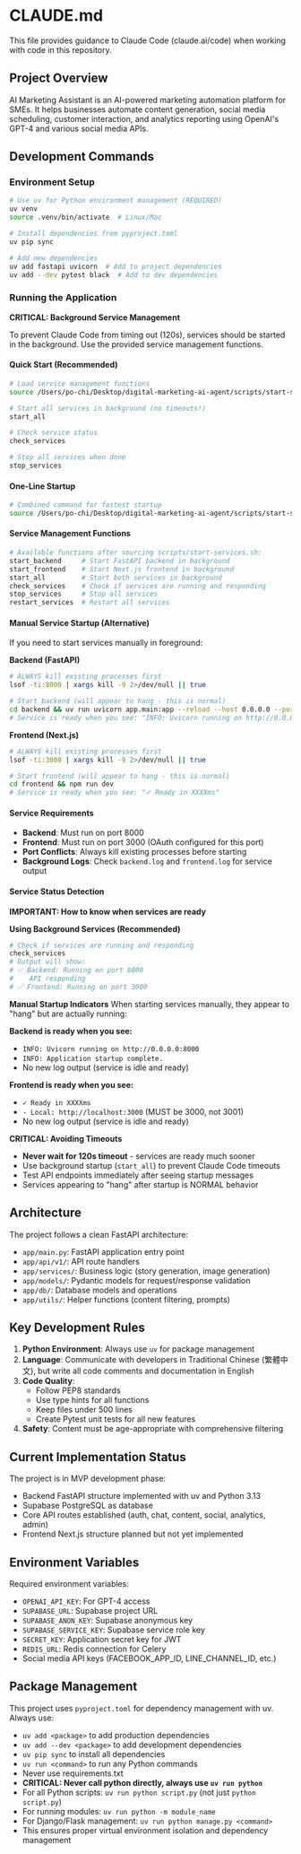# CLAUDE.md

This file provides guidance to Claude Code (claude.ai/code) when working with code in this repository.

## Project Overview
AI Marketing Assistant is an AI-powered marketing automation platform for SMEs. It helps businesses automate content generation, social media scheduling, customer interaction, and analytics reporting using OpenAI's GPT-4 and various social media APIs.

## Development Commands

### Environment Setup
```bash
# Use uv for Python environment management (REQUIRED)
uv venv
source .venv/bin/activate  # Linux/Mac

# Install dependencies from pyproject.toml
uv pip sync

# Add new dependencies
uv add fastapi uvicorn  # Add to project dependencies
uv add --dev pytest black  # Add to dev dependencies
```

### Running the Application

**CRITICAL: Background Service Management**

To prevent Claude Code from timing out (120s), services should be started in the background. Use the provided service management functions.

#### Quick Start (Recommended)
```bash
# Load service management functions
source /Users/po-chi/Desktop/digital-marketing-ai-agent/scripts/start-services.sh

# Start all services in background (no timeouts!)
start_all

# Check service status
check_services

# Stop all services when done
stop_services
```

#### One-Line Startup
```bash
# Combined command for fastest startup
source /Users/po-chi/Desktop/digital-marketing-ai-agent/scripts/start-services.sh && start_all
```

#### Service Management Functions
```bash
# Available functions after sourcing scripts/start-services.sh:
start_backend     # Start FastAPI backend in background
start_frontend    # Start Next.js frontend in background
start_all         # Start both services in background
check_services    # Check if services are running and responding
stop_services     # Stop all services
restart_services  # Restart all services
```

#### Manual Service Startup (Alternative)
If you need to start services manually in foreground:

**Backend (FastAPI)**
```bash
# ALWAYS kill existing processes first
lsof -ti:8000 | xargs kill -9 2>/dev/null || true

# Start backend (will appear to hang - this is normal)
cd backend && uv run uvicorn app.main:app --reload --host 0.0.0.0 --port 8000
# Service is ready when you see: "INFO: Uvicorn running on http://0.0.0.0:8000"
```

**Frontend (Next.js)**
```bash
# ALWAYS kill existing processes first  
lsof -ti:3000 | xargs kill -9 2>/dev/null || true

# Start frontend (will appear to hang - this is normal)
cd frontend && npm run dev
# Service is ready when you see: "✓ Ready in XXXXms"
```

#### Service Requirements
- **Backend**: Must run on port 8000
- **Frontend**: Must run on port 3000 (OAuth configured for this port)
- **Port Conflicts**: Always kill existing processes before starting
- **Background Logs**: Check `backend.log` and `frontend.log` for service output

#### Service Status Detection

**IMPORTANT: How to know when services are ready**

**Using Background Services (Recommended)**
```bash
# Check if services are running and responding
check_services
# Output will show:
# ✅ Backend: Running on port 8000
#    API responding
# ✅ Frontend: Running on port 3000
```

**Manual Startup Indicators**
When starting services manually, they appear to "hang" but are actually running:

**Backend is ready when you see:**
- `INFO: Uvicorn running on http://0.0.0.0:8000`
- `INFO: Application startup complete.`
- No new log output (service is idle and ready)

**Frontend is ready when you see:**
- `✓ Ready in XXXXms`
- `- Local: http://localhost:3000` (MUST be 3000, not 3001)
- No new log output (service is idle and ready)

**CRITICAL: Avoiding Timeouts**
- **Never wait for 120s timeout** - services are ready much sooner
- Use background startup (`start_all`) to prevent Claude Code timeouts
- Test API endpoints immediately after seeing startup messages
- Services appearing to "hang" after startup is NORMAL behavior

## Architecture

The project follows a clean FastAPI architecture:
- `app/main.py`: FastAPI application entry point
- `app/api/v1/`: API route handlers
- `app/services/`: Business logic (story generation, image generation)
- `app/models/`: Pydantic models for request/response validation
- `app/db/`: Database models and operations
- `app/utils/`: Helper functions (content filtering, prompts)

## Key Development Rules

1. **Python Environment**: Always use `uv` for package management
2. **Language**: Communicate with developers in Traditional Chinese (繁體中文), but write all code comments and documentation in English
3. **Code Quality**:
   - Follow PEP8 standards
   - Use type hints for all functions
   - Keep files under 500 lines
   - Create Pytest unit tests for all new features
4. **Safety**: Content must be age-appropriate with comprehensive filtering

## Current Implementation Status

The project is in MVP development phase:
- Backend FastAPI structure implemented with uv and Python 3.13
- Supabase PostgreSQL as database
- Core API routes established (auth, chat, content, social, analytics, admin)
- Frontend Next.js structure planned but not yet implemented

## Environment Variables

Required environment variables:
- `OPENAI_API_KEY`: For GPT-4 access
- `SUPABASE_URL`: Supabase project URL
- `SUPABASE_ANON_KEY`: Supabase anonymous key
- `SUPABASE_SERVICE_KEY`: Supabase service role key
- `SECRET_KEY`: Application secret key for JWT
- `REDIS_URL`: Redis connection for Celery
- Social media API keys (FACEBOOK_APP_ID, LINE_CHANNEL_ID, etc.)

## Package Management

This project uses `pyproject.toml` for dependency management with uv. Always use:
- `uv add <package>` to add production dependencies
- `uv add --dev <package>` to add development dependencies
- `uv pip sync` to install all dependencies
- `uv run <command>` to run any Python commands
- Never use requirements.txt
- **CRITICAL: Never call python directly, always use `uv run python`**
- For all Python scripts: `uv run python script.py` (not just `python script.py`)
- For running modules: `uv run python -m module_name`
- For Django/Flask management: `uv run python manage.py <command>`
- This ensures proper virtual environment isolation and dependency management